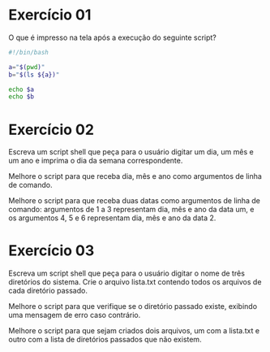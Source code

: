 # Exercício 01
O que é impresso na tela após a execução do seguinte script?

~~~bash
#!/bin/bash

a="$(pwd)"
b="$(ls ${a})"

echo $a
echo $b
~~~

# Exercício 02
Escreva um script shell que peça para o usuário digitar um dia, um mês e um ano e imprima o dia da semana correspondente.

Melhore o script para que receba dia, mês e ano como argumentos de linha de comando.

Melhore o script para que receba duas datas como argumentos de linha de comando: argumentos de 1 a 3 representam dia, mês e ano da data um, e os argumentos 4, 5 e 6 representam dia, mês e ano da data 2.
  
# Exercício 03

Escreva um script shell que peça para o usuário digitar o nome de três diretórios do sistema. Crie o arquivo lista.txt contendo todos os arquivos de cada diretório passado.

Melhore o script para que verifique se o diretório passado existe, exibindo uma mensagem de erro caso contrário.

Melhore o script para que sejam criados dois arquivos, um com a lista.txt e outro com a lista de diretórios passados que não existem.
